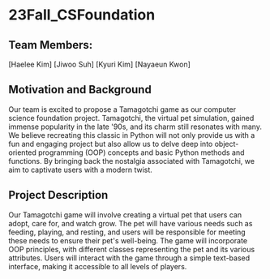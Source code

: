 # 23Fall_CSFoundation

## Team Members:

[Haelee Kim]
[Jiwoo Suh]
[Kyuri Kim]
[Nayaeun Kwon]

## Motivation and Background
Our team is excited to propose a Tamagotchi game as our computer science foundation project. Tamagotchi, the virtual pet simulation, gained immense popularity in the late '90s, and its charm still resonates with many. We believe recreating this classic in Python will not only provide us with a fun and engaging project but also allow us to delve deep into object-oriented programming (OOP) concepts and basic Python methods and functions. By bringing back the nostalgia associated with Tamagotchi, we aim to captivate users with a modern twist.

## Project Description
Our Tamagotchi game will involve creating a virtual pet that users can adopt, care for, and watch grow. The pet will have various needs such as feeding, playing, and resting, and users will be responsible for meeting these needs to ensure their pet's well-being. The game will incorporate OOP principles, with different classes representing the pet and its various attributes. Users will interact with the game through a simple text-based interface, making it accessible to all levels of players.




